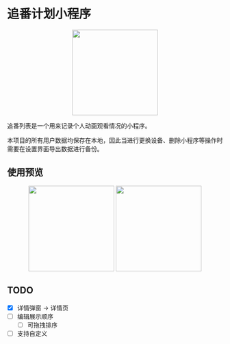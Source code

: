 # 追番计划小程序

<div align="center">
  <img src="https://gcore.jsdelivr.net/gh/qiyuor2/blog-image/img/2022-7-30zhuifanqrcode.jpg" style="width: 200px" />
</div>

追番列表是一个用来记录个人动画观看情况的小程序。

本项目的所有用户数据均保存在本地，因此当进行更换设备、删除小程序等操作时需要在设置界面导出数据进行备份。

## 使用预览

<center>
<img src="https://gcore.jsdelivr.net/gh/qiyuor2/blog-image/img/20220814animetodo0.PNG" width="200" />
<img src="https://gcore.jsdelivr.net/gh/qiyuor2/blog-image/img/20220814animetodo2.png" width="200" />
</center>

## TODO

- [x] 详情弹窗 -> 详情页
- [ ] 编辑展示顺序
  - [ ] 可拖拽排序
- [ ] 支持自定义
